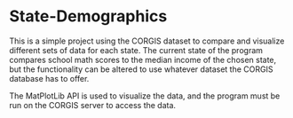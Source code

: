 # State-Demographics

This is a simple project using the CORGIS dataset to compare and visualize different sets of data for each state. The current state of the program compares
school math scores to the median income of the chosen state, but the functionality can be altered to use whatever dataset the CORGIS database has to offer.

The MatPlotLib API is used to visualize the data, and the program must be run on the CORGIS server to access the data.